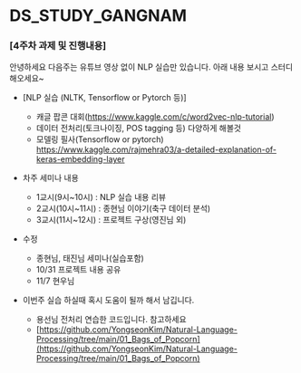 # DS_STUDY_GANGNAM


### [4주차 과제 및 진행내용]

안녕하세요 다음주는 유튜브 영상 없이 NLP 실습만 있습니다.
아래 내용 보시고 스터디 해오세요~

- [NLP 실습 (NLTK, Tensorflow or Pytorch 등)]
   - 캐글 팝콘 대회(https://www.kaggle.com/c/word2vec-nlp-tutorial)
   - 데이터 전처리(토크나이징, POS tagging 등) 다양하게 해볼것
   - 모델링  필사(Tensorflow or pytorch)
     https://www.kaggle.com/rajmehra03/a-detailed-explanation-of-keras-embedding-layer

- 차주 세미나 내용
  - 1교시(9시~10시) : NLP 실습 내용 리뷰 
  - 2교시(10시~11시) : 종현님 이야기(축구 데이터 분석)
  - 3교시(11시~12시) : 프로젝트 구상(영진님 외)
  
- 수정
  - 종현님, 태진님 세미나(실습포함)
  - 10/31 프로젝트 내용 공유
  - 11/7 현우님

- 이번주 실습 하실때 혹시 도움이 될까 해서 남깁니다. 
  - 용선님 전처리 연습한 코드입니다. 참고하세요
  - [https://github.com/YongseonKim/Natural-Language-Processing/tree/main/01_Bags_of_Popcorn](https://github.com/YongseonKim/Natural-Language-Processing/tree/main/01_Bags_of_Popcorn)
